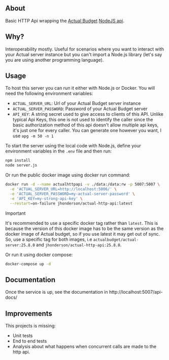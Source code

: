 ## About

Basic HTTP Api wrapping the [Actual Budget](https://actualbudget.org/) [NodeJS api](https://actualbudget.org/docs/api/).

## Why?

Interoperability mostly. Useful for scenarios where you want to interact with your Actual server instance but you can't import a Node.js library (let's say you are using another programming language).

## Usage

To host this server you can run it either with Node.js or Docker. You will need the following environment variables:
- `ACTUAL_SERVER_URL`: Url of your Actual Budget server instance
- `ACTUAL_SERVER_PASSWORD`: Password of your Actual Budget server
- `API_KEY`: A string secret used to give access to clients of this API. Unlike typical Api Keys, this one is not used to identify the caller since the basic authorization method of this api doesn't allow multiple api keys, it's just one for every caller. You can generate one however you want, I use `apg -m 50 -n 1`

To start the server using the local code with Node.js, define your environment variables in the `.env` file and then run:
```bash
npm install
node server.js
```

Or run the public docker image using docker run command:
```bash
docker run -d --name actualhttpapi -v ./data:/data:rw -p 5007:5007 \
  -e 'ACTUAL_SERVER_URL=http://localhost:5006/' \
  -e 'ACTUAL_SERVER_PASSWORD=my-actual-server-password' \
  -e 'API_KEY=my-strong-api-key' \
  --restart=on-failure jhonderson/actual-http-api:latest
```

> [!IMPORTANT]
> It's recommended to use a specific docker tag rather than `latest`. This is because the version of this docker image has to be the same version as the docker image of Actual budget, so if you use latest it may get out of sync. So, use a specific tag for both images, i.e `actualbudget/actual-server:25.8.0` and `jhonderson/actual-http-api:25.8.0`.

Or run it using docker compose:
```bash
docker-compose up -d
```

## Documentation

Once the service is up, see the documentation in http://localhost:5007/api-docs/

## Improvements

This projects is missing:
- Unit tests
- End to end tests
- Analysis about what happens when concurrent calls are made to the http api.
